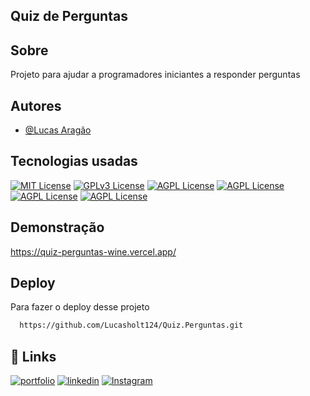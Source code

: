 
## Quiz de Perguntas 
## Sobre
Projeto para ajudar a programadores iniciantes a responder perguntas



## Autores

- [@Lucas Aragão](https://www.linkedin.com/in/lucas-arag%C3%A3o-a608822a6/)



## Tecnologias usadas



[![MIT License](https://img.shields.io/badge/HTML5-E34F26?style=for-the-badge&logo=html5&logoColor=white)](https://choosealicense.com/licenses/mit/)
[![GPLv3 License](https://img.shields.io/badge/CSS3-1572B6?style=for-the-badge&logo=css3&logoColor=white)](https://opensource.org/licenses/)
[![AGPL License](https://img.shields.io/badge/JavaScript-F7DF1E?style=for-the-badge&logo=javascript&logoColor=black)](http://www.gnu.org/licenses/agpl-3.0)
[![AGPL License](https://img.shields.io/badge/React-20232A?style=for-the-badge&logo=react&logoColor=61DAFB)](http://www.gnu.org/licenses/agpl-3.0)
[![AGPL License](https://img.shields.io/badge/Node.js-43853D?style=for-the-badge&logo=node.js&logoColor=white)](http://www.gnu.org/licenses/agpl-3.0)
[![AGPL License](https://img.shields.io/badge/Vercel-000000?style=for-the-badge&logo=vercel&logoColor=white)](http://www.gnu.org/licenses/agpl-3.0)


## Demonstração

https://quiz-perguntas-wine.vercel.app/
## Deploy

Para fazer o deploy desse projeto

```bash
  https://github.com/Lucasholt124/Quiz.Perguntas.git
```


## 🔗 Links
[![portfolio](https://img.shields.io/badge/my_portfolio-000?style=for-the-badge&logo=ko-fi&logoColor=white)](https://portif-lio-master-ec52.vercel.app/)
[![linkedin](https://img.shields.io/badge/linkedin-0A66C2?style=for-the-badge&logo=linkedin&logoColor=white)](https://www.linkedin.com/in/lucas-arag%C3%A3o-a608822a6/)
[![Instagram](https://img.shields.io/badge/Instagram-1DA1F2?style=for-the-badge&logo=Instagram&logoColor=white)](https://www.instagram.com/lucas_aragaotm/)

